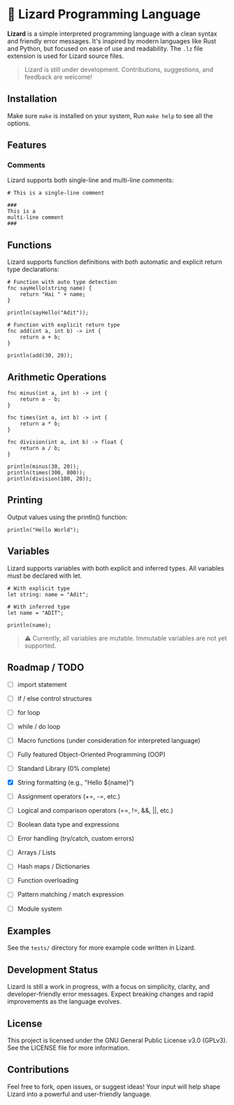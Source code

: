 # 🦎 Lizard Programming Language

**Lizard** is a simple interpreted programming language with a clean syntax and friendly error messages. It's inspired by modern languages like Rust and Python, but focused on ease of use and readability. The `.lz` file extension is used for Lizard source files.

> Lizard is still under development. Contributions, suggestions, and feedback are welcome!

## Installation 
Make sure `make` is installed on your system, Run `make help` to see all the options.

## Features

### Comments

Lizard supports both single-line and multi-line comments:

```lz
# This is a single-line comment

###
This is a 
multi-line comment
###
```

## Functions

Lizard supports function definitions with both automatic and explicit return type declarations:
```lz
# Function with auto type detection
fnc sayHello(string name) {
    return "Hai " + name;
}

println(sayHello("Adit"));

# Function with explicit return type
fnc add(int a, int b) -> int {
    return a + b;
}

println(add(30, 20));
```

## Arithmetic Operations

```lz
fnc minus(int a, int b) -> int {
    return a - b;
}

fnc times(int a, int b) -> int {
    return a * b;
}

fnc division(int a, int b) -> float {
    return a / b;
}

println(minus(30, 20));
println(times(300, 800));
println(division(100, 20));
```

## Printing

Output values using the println() function:
```lz
println("Hello World");

```

## Variables

Lizard supports variables with both explicit and inferred types. All variables must be declared with let.

```lz
# With explicit type
let string: name = "Adit";

# With inferred type
let name = "ADIT";

println(name);
```

> ⚠️ Currently, all variables are mutable. Immutable variables are not yet supported.

## Roadmap / TODO

- [ ] import statement
- [ ] if / else control structures
- [ ] for loop
- [ ] while / do loop
- [ ] Macro functions (under consideration for interpreted language)
- [ ] Fully featured Object-Oriented Programming (OOP)
- [ ] Standard Library (0% complete)
- [x] String formatting (e.g., "Hello ${name}")
- [ ] Assignment operators (+=, -=, etc.)
- [ ] Logical and comparison operators (==, !=, &&, ||, etc.)
- [ ] Boolean data type and expressions
- [ ] Error handling (try/catch, custom errors)
- [ ] Arrays / Lists
- [ ] Hash maps / Dictionaries
- [ ] Function overloading
- [ ] Pattern matching / match expression
- [ ] Module system


## Examples

See the `tests/` directory for more example code written in Lizard.

## Development Status

Lizard is still a work in progress, with a focus on simplicity, clarity, and developer-friendly error messages. Expect breaking changes and rapid improvements as the language evolves.


## License

This project is licensed under the GNU General Public License v3.0 (GPLv3).
See the LICENSE file for more information.


## Contributions

Feel free to fork, open issues, or suggest ideas! Your input will help shape Lizard into a powerful and user-friendly language.